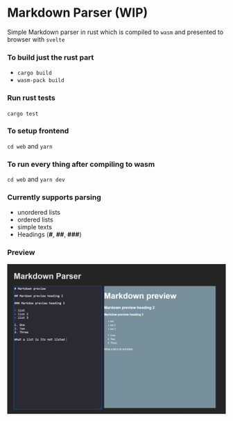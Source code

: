 # Markdown Parser (WIP)

Simple Markdown parser in rust which is compiled to `wasm` and presented to browser with `svelte`

### To build just the rust part 
* ` cargo build `
* `wasm-pack build` 

### Run rust tests 
`cargo test`


### To setup frontend 
`cd web` and `yarn`

### To run every thing after compiling to wasm
`cd web` and `yarn dev`


### Currently supports parsing
* unordered lists 
* ordered lists
* simple texts
* Headings (**#**, **##**, **###**)


### Preview 
![preview](./web/public/demo.png "Preview")
